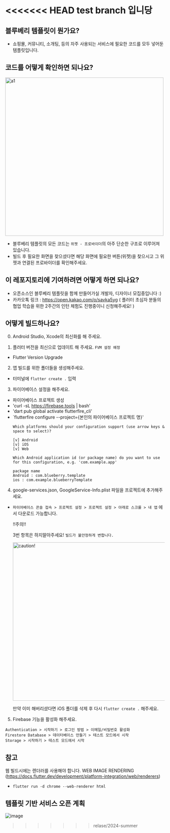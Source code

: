 <<<<<<< HEAD
test branch 입니당
=======
## 블루베리 템플릿이 뭔가요?

- 쇼핑몰, 커뮤니티, 소개팅, 등의 자주 사용되는 서비스에 필요한 코드를 모두 넣어둔 템플릿입니다.

## 코드를 어떻게 확인하면 되나요?

<img alt="a1" width="500" src="https://github.com/jwson-automation/blueberry_template/assets/108061510/fcb2e019-5cbc-4d5f-b47e-a0b6755858ac">

- 블루베리 템플릿의 모든 코드는 `위젯 - 프로바이더`의 아주 단순한 구조로 이루어져 있습니다.
- 빌드 후 필요한 화면을 찾으셨다면 해당 화면에 필요한 버튼(위젯)을 찾으시고 그 위젯과 연결된 프로바이더를 확인해주세요.

## 이 레포지토리에 기여하려면 어떻게 하면 되나요?
- 오픈소스인 블루베리 템플릿을 함께 만들어가실 개발자, 디자이너 모집중입니다 :)
- 카카오톡 링크 : https://open.kakao.com/o/savka5yg
( 플러터 초심자 분들의 협업 학습을 위한 2주간의 인턴 체험도 진행중이니 신청해주세요! )

## 어떻게 빌드하나요?

0. Android Studio, Xcode의 최신화를 해 주세요.

1. 플러터 버전을 최신으로 업데이트 해 주세요. `FVM 설정 예정` 
- Flutter Version Upgrade

2. 앱 빌드를 위한 폴더들을 생성해주세요.
- 터미널에 `flutter create .` 입력

3. 파이어베이스 설정을 해주세요.
- 파이어베이스 프로젝트 생성
- 'curl -sL https://firebase.tools | bash'
- 'dart pub global activate flutterfire_cli'
- `flutterfire configure --project={본인의 파이어베이스 프로젝트 명}'
    ```
    Which platforms should your configuration support (use arrow keys & space to select)?
  
    [v] Android
    [v] iOS
    [v] Web 
  
    Which Android application id (or package name) do you want to use for this configuration, e.g. 'com.example.app'
    
    package name
    Android : com.blueberry.template
    ios : com.example.blueberryTemplate
    ```
4. google-services.json, GoogleService-Info.plist 파일을 프로젝트에 추가해주세요. 
- `파이어베이스 콘솔 접속 > 프로젝트 설정 > 프로젝트 설정 > 아래로 스크롤 > 내 앱` 에서 다운로드 가능합니다.

    !!주의!!

    3번 항목은 하지말아주세요! `빌드가 불안정하게 변합니다.`

    <img width="500" alt="caution!" src ="https://github.com/user-attachments/assets/911a03ec-a1ca-4054-a36e-b6e4e67f0c7e">

    만약 이미 해버리셨다면 iOS 폴더를 삭제 후 다시 `flutter create .` 해주세요.


5. Firebase 기능을 활성화 해주세요.
```
Authentication > 시작하기 > 로그인 방법 > 이메일/비밀번호 활성화
Firestore Database > 데이터베이스 만들기 > 테스트 모드에서 시작
Storage > 시작하기 > 테스트 모드에서 시작
```

## 참고
웹 빌드시에는 렌더러를 사용해야 합니다.
WEB IMAGE RENDERING (https://docs.flutter.dev/development/platform-integration/web/renderers)
- `flutter run -d chrome --web-renderer html`

## 템플릿 기반 서비스 오픈 계획

![image](https://github.com/jwson-automation/blueberry_template/assets/108061510/e451dfde-9141-42a5-805c-a0062a9c11e2)

>>>>>>> relase/2024-summer
